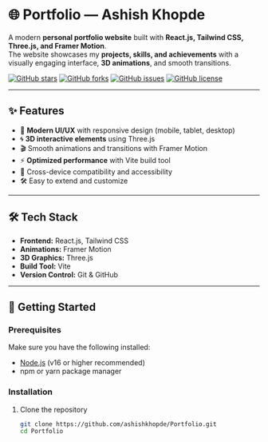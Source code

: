 # 🌐 Portfolio — Ashish Khopde

A modern **personal portfolio website** built with **React.js, Tailwind CSS, Three.js, and Framer Motion**.  
The website showcases my **projects, skills, and achievements** with a visually engaging interface, **3D animations**, and smooth transitions.  

[![GitHub stars](https://img.shields.io/github/stars/ashishkhopde/Portfolio?style=social)](https://github.com/ashishkhopde/Portfolio/stargazers)
[![GitHub forks](https://img.shields.io/github/forks/ashishkhopde/Portfolio?style=social)](https://github.com/ashishkhopde/Portfolio/network/members)
[![GitHub issues](https://img.shields.io/github/issues/ashishkhopde/Portfolio)](https://github.com/ashishkhopde/Portfolio/issues)
[![GitHub license](https://img.shields.io/github/license/ashishkhopde/Portfolio)](./LICENSE)

---

## ✨ Features

- 🎨 **Modern UI/UX** with responsive design (mobile, tablet, desktop)  
- 🌀 **3D interactive elements** using Three.js  
- 🎬 Smooth animations and transitions with Framer Motion  
- ⚡ **Optimized performance** with Vite build tool  
- 📱 Cross-device compatibility and accessibility  
- 🛠 Easy to extend and customize  

---

## 🛠 Tech Stack

- **Frontend:** React.js, Tailwind CSS  
- **Animations:** Framer Motion  
- **3D Graphics:** Three.js  
- **Build Tool:** Vite  
- **Version Control:** Git & GitHub  

---

## 🚀 Getting Started

### Prerequisites
Make sure you have the following installed:
- [Node.js](https://nodejs.org/) (v16 or higher recommended)  
- npm or yarn package manager  

### Installation

1. Clone the repository  
   ```bash
   git clone https://github.com/ashishkhopde/Portfolio.git
   cd Portfolio
